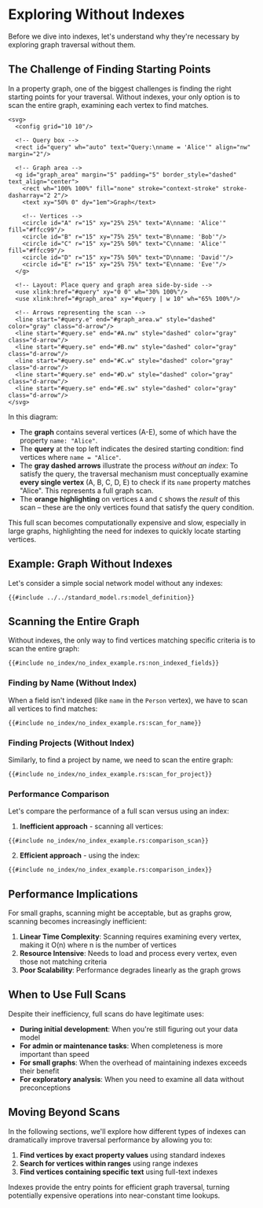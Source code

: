 # Exploring Without Indexes

Before we dive into indexes, let's understand why they're necessary by exploring graph traversal without them.

## The Challenge of Finding Starting Points

In a property graph, one of the biggest challenges is finding the right starting points for your traversal. Without
indexes, your only option is to scan the entire graph, examining each vertex to find matches.

```svgdx
<svg>
  <config grid="10 10"/>

  <!-- Query box -->
  <rect id="query" wh="auto" text="Query:\nname = 'Alice'" align="nw" margin="2"/>

  <!-- Graph area -->
  <g id="graph_area" margin="5" padding="5" border_style="dashed" text_align="center">
    <rect wh="100% 100%" fill="none" stroke="context-stroke" stroke-dasharray="2 2"/>
    <text xy="50% 0" dy="1em">Graph</text>

    <!-- Vertices -->
    <circle id="A" r="15" xy="25% 25%" text="A\nname: 'Alice'" fill="#ffcc99"/>
    <circle id="B" r="15" xy="75% 25%" text="B\nname: 'Bob'"/>
    <circle id="C" r="15" xy="25% 50%" text="C\nname: 'Alice'" fill="#ffcc99"/>
    <circle id="D" r="15" xy="75% 50%" text="D\nname: 'David'"/>
    <circle id="E" r="15" xy="25% 75%" text="E\nname: 'Eve'"/>
  </g>

  <!-- Layout: Place query and graph area side-by-side -->
  <use xlink:href="#query" xy="0 0" wh="30% 100%"/>
  <use xlink:href="#graph_area" xy="#query | w 10" wh="65% 100%"/>

  <!-- Arrows representing the scan -->
  <line start="#query.e" end="#graph_area.w" style="dashed" color="gray" class="d-arrow"/>
  <line start="#query.se" end="#A.nw" style="dashed" color="gray" class="d-arrow"/>
  <line start="#query.se" end="#B.nw" style="dashed" color="gray" class="d-arrow"/>
  <line start="#query.se" end="#C.w" style="dashed" color="gray" class="d-arrow"/>
  <line start="#query.se" end="#D.w" style="dashed" color="gray" class="d-arrow"/>
  <line start="#query.se" end="#E.sw" style="dashed" color="gray" class="d-arrow"/>
</svg>
```

In this diagram:

- The **graph** contains several vertices (A-E), some of which have the property `name: "Alice"`.
- The **query** at the top left indicates the desired starting condition: find vertices where `name = "Alice"`.
- The **gray dashed arrows** illustrate the process *without an index*: To satisfy the query, the traversal mechanism
  must conceptually examine **every single vertex** (A, B, C, D, E) to check if its `name` property matches "Alice".
  This represents a full graph scan.
- The **orange highlighting** on vertices `A` and `C` shows the *result* of this scan – these are the only vertices
  found that satisfy the query condition.

This full scan becomes computationally expensive and slow, especially in large graphs, highlighting the need for indexes
to quickly locate starting vertices.

## Example: Graph Without Indexes

Let's consider a simple social network model without any indexes:

```rust,noplayground
{{#include ../../standard_model.rs:model_definition}}
```

## Scanning the Entire Graph

Without indexes, the only way to find vertices matching specific criteria is to scan the entire graph:

```rust,noplayground
{{#include no_index/no_index_example.rs:non_indexed_fields}}
```

### Finding by Name (Without Index)

When a field isn't indexed (like `name` in the `Person` vertex), we have to scan all vertices to find matches:

```rust,noplayground
{{#include no_index/no_index_example.rs:scan_for_name}}
```

### Finding Projects (Without Index)

Similarly, to find a project by name, we need to scan the entire graph:

```rust,noplayground
{{#include no_index/no_index_example.rs:scan_for_project}}
```

### Performance Comparison

Let's compare the performance of a full scan versus using an index:

1. **Inefficient approach** - scanning all vertices:

```rust,noplayground
{{#include no_index/no_index_example.rs:comparison_scan}}
```

2. **Efficient approach** - using the index:

```rust,noplayground
{{#include no_index/no_index_example.rs:comparison_index}}
```

## Performance Implications

For small graphs, scanning might be acceptable, but as graphs grow, scanning becomes increasingly inefficient:

1. **Linear Time Complexity**: Scanning requires examining every vertex, making it O(n) where n is the number of
   vertices
2. **Resource Intensive**: Needs to load and process every vertex, even those not matching criteria
3. **Poor Scalability**: Performance degrades linearly as the graph grows

## When to Use Full Scans

Despite their inefficiency, full scans do have legitimate uses:

- **During initial development**: When you're still figuring out your data model
- **For admin or maintenance tasks**: When completeness is more important than speed
- **For small graphs**: When the overhead of maintaining indexes exceeds their benefit
- **For exploratory analysis**: When you need to examine all data without preconceptions

## Moving Beyond Scans

In the following sections, we'll explore how different types of indexes can dramatically improve traversal performance
by allowing you to:

1. **Find vertices by exact property values** using standard indexes
2. **Search for vertices within ranges** using range indexes
3. **Find vertices containing specific text** using full-text indexes

Indexes provide the entry points for efficient graph traversal, turning potentially expensive operations into
near-constant time lookups.
